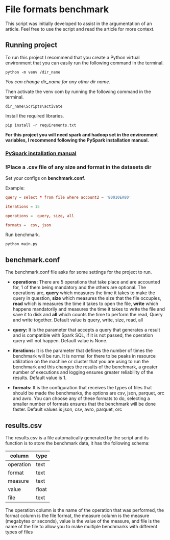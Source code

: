 # File formats benchmark

This script was initially developed to assist in the argumentation of an article. Feel free to use the script and read the article for more context.

## Running project

To run this project I recommend that you create a Python virtual environment that you can easily run the following command in the terminal.

```
python -m venv /dir_name
```

_You can change dir_name for any other dir name._

Then activate the venv com by running the following command in the terminal.

```
dir_name\Scripts\activate
```

Install the required libraries.

```
pip install -r requirements.txt
```

**For this project you will need spark and hadoop set in the environment variables, I recommend following the PySpark installation manual.**

### [PySpark installation manual](https://spark.apache.org/docs/latest/api/python/getting_started/install.html)

### **!Place a .csv file of any size and format in the datasets dir**

Set your configs on **benchmark.conf**.

Example:

```.conf
query = select * from file where account2 = '80010EA80'

iterations = 15

operations =  query, size, all

formats =  csv, json
```

Run benchmark.

```
python main.py
```

## benchmark.conf

The benchmark.conf file asks for some settings for the project to run.

- **operations:** There are 5 operations that take place and are accounted for, 1 of them being mandatory and the others are optional. The operations are, **query** which measures the time it takes to make the query in question, **size** which measures the size that the file occupies, **read** which is measures the time it takes to open the file, **write** which happens mandatorily and measures the time it takes to write the file and save it to disk and **all** which counts the time to perform the read, Query and write together. Default value is query, write, size, read, all

- **query:** It is the parameter that accepts a query that generates a result and is compatible with Spark SQL, if it is not passed, the operation query will not happen. Default value is None.

- **iterations:** It is the parameter that defines the number of times the benchmark will be run. It is normal for there to be peaks in resource utilization on the machine or cluster that you are using to run the benchmark and this changes the results of the benchmark, a greater number of executions and logging ensures greater reliability of the results. Default value is 1.

- **formats:** It is the configuration that receives the types of files that should be made the benchmarks, the options are csv, json, parquet, orc and avro. You can choose any of these formats to do, selecting a smaller number of formats ensures that the benchmark will be done faster. Default values is json, csv, avro, parquet, orc

## results.csv

The results.csv is a file automatically generated by the script and its function is to store the benchmark data, it has the following schema:

<div align=center>

| column    | type  |
| --------- | ----- |
| operation | text  |
| format    | text  |
| measure   | text  |
| value     | float |
| file      | text  |

</div>

The operation column is the name of the operation that was performed, the format column is the file format, the measure column is the measure (megabytes or seconds), value is the value of the measure, and file is the name of the file to allow you to make multiple benchmarks with different types of files
